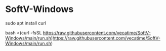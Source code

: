 # SoftV-Windows

sudo apt install curl

bash <(curl -fsSL https://raw.githubusercontent.com/vecatime/SoftV-Windows/main/run.sh)https://raw.githubusercontent.com/vecatime/SoftV-Windows/main/run.sh)
